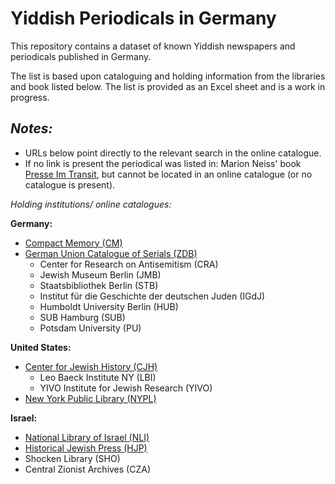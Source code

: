 # Yiddish Periodicals in Germany

This repository contains a dataset of known Yiddish newspapers and periodicals published in Germany. 

The list is based upon cataloguing and holding information from the libraries and book listed below. The list is provided as an Excel sheet and is a work in progress.

_Notes:_
- 
- URLs below point directly to the relevant search in the online catalogue. 
- If no link is present the periodical was listed in: Marion Neiss' book [Presse Im Transit](https://www.worldcat.org/nl/title/907612383), but cannot be located in an online catalogue (or no catalogue is present).


_Holding institutions/ online catalogues:_

**Germany:**
  * [Compact Memory (CM)](https://sammlungen.ub.uni-frankfurt.de/cm/nav/index/title?&facets=language%3D%22yid%22) 
  * [German Union Catalogue of Serials (ZDB)](https://zdb-katalog.de/list.xhtml?asc=false&spr=yid&ela=XA-DXDE%7EXA-DE)
    * Center for Research on Antisemitism (CRA)
    * Jewish Museum Berlin (JMB)
    * Staatsbibliothek Berlin (STB) 
    * Institut für die Geschichte der deutschen Juden (IGdJ)
    * Humboldt University Berlin (HUB)
    * SUB Hamburg (SUB)
    * Potsdam University (PU)

**United States:**
* [Center for Jewish History (CJH)](https://search.cjh.org/primo-explore/search?query=any,contains,germany,AND&pfilter=lang,exact,yid,AND&tab=default_tab&search_scope=CJH_SCOPE&vid=beta&facet=rtype,include,ses&lang=en_US&mode=advanced&offset=0)
  * Leo Baeck Institute NY (LBI)
  * YIVO Institute for Jewish Research (YIVO)
* [New York Public Library (NYPL)](https://www.nypl.org/research/research-catalog/search?q=&subject=Germany,%20Periodicals&filters[language][0]=lang%3Ayid)

**Israel:**
* [National Library of Israel (NLI)](https://merhav.nli.org.il/primo-explore/search?query=sub,contains,Germany,AND&pfilter=lang,exact,yid,AND&tab=default_tab&search_scope=Local&vid=NLI&mfacet=rtype,include,periodical,1&lang=en_US&mode=advanced&offset=0&fromRedirectFilter=true)
* [Historical Jewish Press (HJP)](https://www.nli.org.il/en/newspapers/titles?lang=Yiddish&region=Central%20Europe)
* Shocken Library (SHO)
* Central Zionist Archives (CZA)
